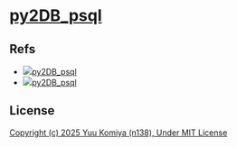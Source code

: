 # [py2DB_psql](https://github.com/n138-kz/py2DB_psql)

## Refs

- [![](https://www.google.com/s2/favicons?size=64&domain=https://github.com)py2DB_psql](https://github.com/n138-kz/py2DB_psql/)
- [![](https://www.google.com/s2/favicons?size=64&domain=https://qiita.com)py2DB_psql](https://qiita.com/overflowfl/items/5abdf49322942276fb2c#2-3postgresql)

## License

[Copyright (c) 2025 Yuu Komiya (n138), Under MIT License](LICENSE)  
